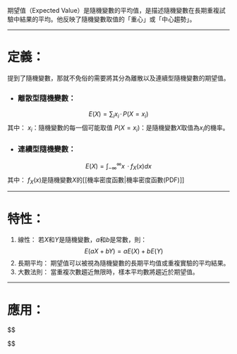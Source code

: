 期望值（Expected Value）是隨機變數的平均值，是描述隨機變數在長期重複試驗中結果的平均。他反映了隨機變數取值的「重心」或「中心趨勢」。
- - -
# 定義：
提到了隨機變數，那就不免俗的需要將其分為離散以及連續型隨機變數的期望值。
- ### 離散型隨機變數：
$$
E(X)=\sum_ix_i\,·\,P(X=x_i)
$$
其中：
$x_i$：隨機變數的每一個可能取值
$P(X=x_i)$：是隨機變數$X$取值為$x_i$的機率。


- ### 連續型隨機變數：
$$
E(X)=\int^\infty_{-\infty}x\,· f_X(x)dx
$$
其中：
$f_X(x)$是隨機變數$X$的[[機率密度函數|機率密度函數(PDF)]]
- - -
# 特性：
1. 線性：
	若$X$和$Y$是隨機變數，$a$和$b$是常數，則：
$$
E(aX+bY)=aE(X)+bE(Y)
$$
2. 長期平均：
	期望值可以被視為隨機變數的長期平均值或重複實驗的平均結果。
3. 大數法則：
	當重複次數趨近無限時，樣本平均數將趨近於期望值。
- - -
# 應用：
$$

$$
